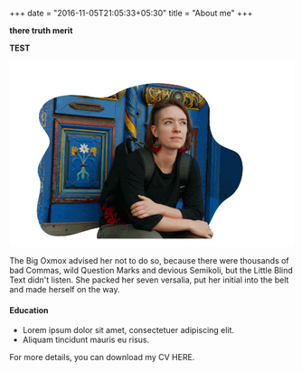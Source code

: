 +++
date = "2016-11-05T21:05:33+05:30"
title = "About me"
+++

 **there truth merit**

 **TEST** 

![This is me][1]

The Big Oxmox advised her not to do so, because there were thousands of bad Commas, wild Question Marks and devious Semikoli, but the Little Blind Text didn't listen. She packed her seven versalia, put her initial into the belt and made herself on the way.

#### Education

* Lorem ipsum dolor sit amet, consectetuer adipiscing elit.
* Aliquam tincidunt mauris eu risus.

For more details, you can download my CV HERE.

[1]: /img/about2.gif
